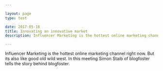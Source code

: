 ```yaml
---

layout: page
type: test

date: 2017-05-18
title: Innovating an innovative market
description: Influencer Marketing is the hottest online marketing channel right now. But its also like good old wild west. In this meeting Simon Staib of blogfoster tells the story behind blogfoster.

---
```


Influencer Marketing is the hottest online marketing channel right now. But its also like good old wild west. In this meeting Simon Staib of blogfoster tells the story behind blogfoster.
